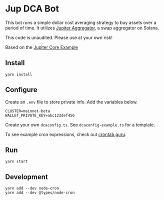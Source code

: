 # Jup DCA Bot
This bot runs a simple dollar cost averaging strategy to buy assets over a period of time. It utilizes [Jupiter Aggregator](https://jup.ag), a swap aggregator on Solana.

This code is unaudited. Please use at your own risk!

Based on the [Jupiter Core Example](https://github.com/jup-ag/jupiter-core-example)

## Install
```
yarn install
```
## Configure
Create an `.env` file to store private info. Add the variables below.
```
CLUSTER=mainnet-beta
WALLET_PRIVATE_KEY=abc123def456
```
Create your own `dcaconfig.ts`. See `dcaconfig-example.ts` for a template. 

To see example cron expressions, check out [crontab.guru](https://crontab.guru/).
## Run
```
yarn start
```
## Development
```
yarn add --dev node-cron
yarn add --dev @types/node-cron
```